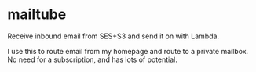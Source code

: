 # mailtube
Receive inbound email from SES+S3 and send it on with Lambda.

I use this to route email from my homepage and route to a private mailbox.  No need for a subscription, and has lots of potential.

